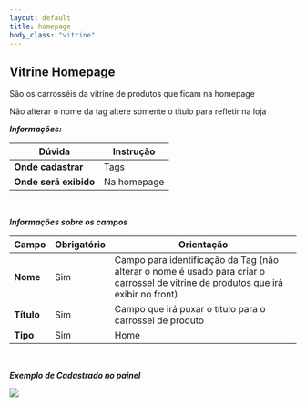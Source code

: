 ```yaml
---
layout: default
title: homepage
body_class: "vitrine"
---
```



## Vitrine Homepage

São os carrosséis da vitrine de produtos que ficam na homepage

Não alterar o nome da tag altere somente o título para refletir na loja

***Informações:***

| Dúvida                          | Instrução                                                               |
| ------------------------------- | ----------------------------------------------------------------------- |
| **Onde cadastrar**              | Tags                                                                    |
| **Onde será exibido**           | Na homepage                           |


&nbsp;

***Informações sobre os campos***

| Campo         | Obrigatório         | Orientação                                |
| ------------- | ------------------- | ----------------------------------------- |
| **Nome**      | Sim      | Campo para identificação da Tag (não alterar o nome é usado para criar o carrossel de vitrine de produtos que irá exibir no front)              |
| **Título**    | Sim | Campo que irá puxar o título para o carrossel de produto                   |
| **Tipo** | Sim | Home      |



&nbsp;



***Exemplo de Cadastrado no painel***


<div class="print-painel">
    <img src="{{ site.baseurl }}/arquivos/prints/tag-vitrine.png">
</div>


